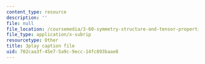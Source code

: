 ```yaml
---
content_type: resource
description: ''
file: null
file_location: /coursemedia/3-60-symmetry-structure-and-tensor-properties-of-materials-fall-2005/702caa3f45e75a9c9ecc14fc893baae8_1v17Gfdydfg.vtt
file_type: application/x-subrip
resourcetype: Other
title: 3play caption file
uid: 702caa3f-45e7-5a9c-9ecc-14fc893baae8
---
```

